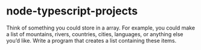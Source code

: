# node-typescript-projects

Think of something you could store in a array. For example, you could make a list of mountains, rivers, countries, cities, languages, or anything else you’d like. Write a program that creates a list containing these items.

